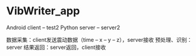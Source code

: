 # VibWriter_app
 
Android client – test2
Python server – server2

数据采集：client发送震动数据（time – x – y – z），server接收
预处理、识别：server
结果返回：server返回，client接收
